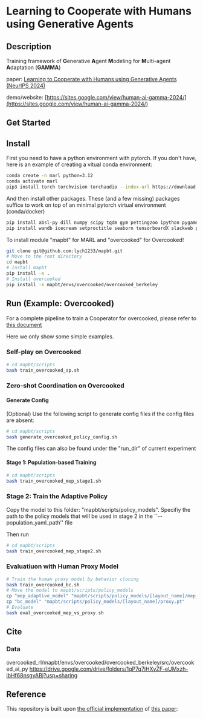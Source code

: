 # Learning to Cooperate with Humans using Generative Agents

## Description

Training framework of **G**enerative **A**gent **M**odeling for **M**ulti-agent **A**daptation (**GAMMA**)

paper: [Learning to Cooperate with Humans using Generative Agents (NeurIPS 2024)](https://openreview.net/forum?id=v4dXL3LsGX)

demo/website: [https://sites.google.com/view/human-ai-gamma-2024/](https://sites.google.com/view/human-ai-gamma-2024/)



## Get Started

## Install

First you need to have a python environment with pytorch. If you don't have, here is an example of creating a vitual conda environment:

```bash
conda create -n marl python=3.12
conda activate marl
pip3 install torch torchvision torchaudio --index-url https://download.pytorch.org/whl/cu121
```

And then install other packages. These (and a few missing) packages suffice to work on top of an minimal pytorch virtual environment (conda/docker)

```bash
pip install absl-py dill numpy scipy tqdm gym pettingzoo ipython pygame ipywidgets opencv-python
pip install wandb icecream setproctitle seaborn tensorboardX slackweb psutil slackweb pyastar2d einops h5py
```

To install module "mapbt" for MARL and "overcooked" for Overcooked!

```bash
git clone git@github.com:lych1233/mapbt.git
# Move to the root directory
cd mapbt
# Install mapbt
pip install -e .
# Install overcooked
pip install -e mapbt/envs/overcooked/overcooked_berkeley
```


## Run (Example: Overcooked)


For a complete pipeline to train a Cooperator for overcooked, please refer to [this document](mapbt/scripts/overcooked_population/README.md)

Here we only show some simple examples.


### Self-play on Overcooked

```bash
# cd mapbt/scripts
bash train_overcooked_sp.sh 
```



### Zero-shot Coordination on Overcooked

#### Generate Config

(Optional) Use the following script to generate config files if the config files are absent:

```bash
# cd mapbt/scripts
bash generate_overcooked_policy_config.sh
```

The config files can also be found under the "run_dir" of current experiment



#### Stage 1: Population-based Training

```bash
# cd mapbt/scripts
bash train_overcooked_mep_stage1.sh
```



### Stage 2: Train the Adaptive Policy

Copy the model to this folder: "mapbt/scripts/policy_models". Specifiy the path to the policy models that will be used in stage 2 in the ``--population_yaml_path'' file

Then run

```bash
# cd mapbt/scripts
bash train_overcooked_mep_stage2.sh
```



### Evaluatiuon with Human Proxy Model

```bash
# Train the human proxy model by behavior cloning
bash train_overcooked_bc.sh
# Move the model to mapbt/scripts/policy_models
cp "mep_adaptive_model" "mapbt/scripts/policy_models/[layout_name]/mep_adaptive.pt"
cp "bc_model" "mapbt/scripts/policy_models/[layout_name]/proxy.pt"
# Evaluate
bash eval_overcooked_mep_vs_proxy.sh
```

## Cite
### Data
overcooked_rl/mapbt/envs/overcooked/overcooked_berkeley/src/overcooked_ai_py
https://drive.google.com/drive/folders/1qP7q7iHXyZF-eUMxzh-lbHf68nsgyABj?usp=sharing


## Reference

This repository is built upon [the official implementation](https://github.com/samjia2000/HSP) of [this paper](https://openreview.net/forum?id=TrwE8l9aJzs):


